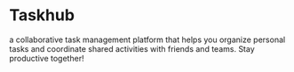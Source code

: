 # Taskhub
a collaborative task management platform that helps you organize personal tasks and coordinate shared activities with friends and teams. Stay productive together!